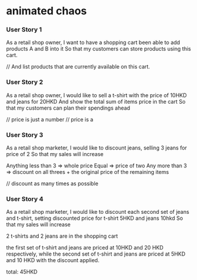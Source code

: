 # animated chaos


### User Story 1
As a retail shop owner,
I want to have a shopping cart been able to add products A and B into it
So that my customers can store products using this cart.

// And list products that are currently available on this cart.

### User Story 2 
As a retail shop owner,
I would like to sell a t-shirt with the price of 10HKD and jeans for 20HKD
And show the total sum of items price in the cart
So that my customers can plan their spendings ahead

// price is just a number
// price is a


### User Story 3
As a retail shop marketer,
I would like to discount jeans, selling 3 jeans for price of 2
So that my sales will increase

Anything less than 3 => whole price
Equal => price of two
Any more than 3 => discount on all threes + the original price of the remaining items

// discount as many times as possible


### User Story 4
As a retail shop marketer,
I would like to discount each second set of jeans and t-shirt, setting
discounted price for t-shirt 5HKD and jeans 10hkd
So that my sales will increase

2 t-shirts and 2 jeans are in the shopping cart

the first  set of t-shirt and jeans are priced at 10HKD and 20 HKD respectively, while
the second set of t-shirt and jeans are priced at  5HKD and 10 HKD with the discount applied.

total: 45HKD

